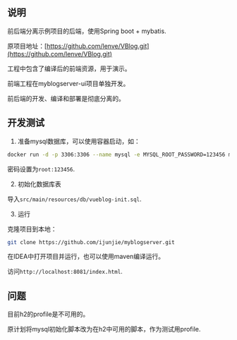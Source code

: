 ## 说明

前后端分离示例项目的后端，使用Spring boot + mybatis.

原项目地址：[https://github.com/lenve/VBlog.git](https://github.com/lenve/VBlog.git)

工程中包含了编译后的前端资源，用于演示。

前端工程在myblogserver-ui项目单独开发。

前后端的开发、编译和部署是彻底分离的。

## 开发测试

1. 准备mysql数据库，可以使用容器启动，如：

```bash
docker run -d -p 3306:3306 --name mysql -e MYSQL_ROOT_PASSWORD=123456 mysql
```
密码设置为`root:123456`.

2. 初始化数据库表

导入`src/main/resources/db/vueblog-init.sql`.

3. 运行

克隆项目到本地：

```bash
git clone https://github.com/ijunjie/myblogserver.git
```

在IDEA中打开项目并运行，也可以使用maven编译运行。


访问`http://localhost:8081/index.html`.


## 问题

目前h2的profile是不可用的。

原计划将mysql初始化脚本改为在h2中可用的脚本，作为测试用profile.
